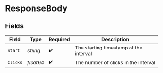 # ResponseBody


## Fields

| Field                                  | Type                                   | Required                               | Description                            |
| -------------------------------------- | -------------------------------------- | -------------------------------------- | -------------------------------------- |
| `Start`                                | *string*                               | :heavy_check_mark:                     | The starting timestamp of the interval |
| `Clicks`                               | *float64*                              | :heavy_check_mark:                     | The number of clicks in the interval   |
